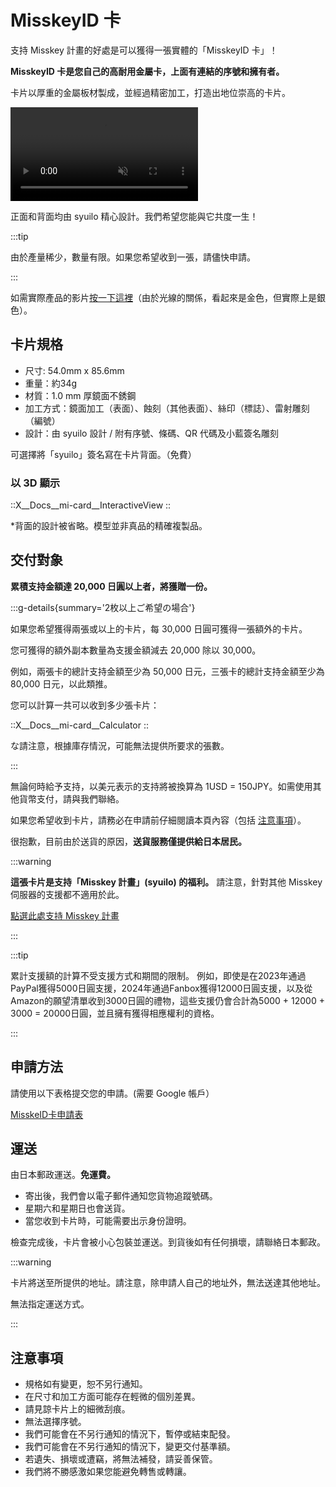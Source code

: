 # MisskeyID 卡

支持 Misskey 計畫的好處是可以獲得一張實體的「MisskeyID 卡」！

**MisskeyID 卡是您自己的高耐用金屬卡，上面有連結的序號和擁有者。**

卡片以厚重的金屬板材製成，並經過精密加工，打造出地位崇高的卡片。

<video src="/video/mi-id-card-teaser.mp4" muted autoplay loop></video>

正面和背面均由 syuilo 精心設計。我們希望您能與它共度一生！

:::tip

由於產量稀少，數量有限。如果您希望收到一張，請儘快申請。

:::

如需實際產品的影片[按一下這裡](https://www.youtube.com/shorts/AdzzwxEa-WE)（由於光線的關係，看起來是金色，但實際上是銀色）。

## 卡片規格

- 尺寸: 54.0mm x 85.6mm
- 重量：約34g
- 材質：1.0 mm 厚鏡面不銹鋼
- 加工方式：鏡面加工（表面）、蝕刻（其他表面）、絲印（標誌）、雷射雕刻（編號）
- 設計：由 syuilo  設計 / 附有序號、條碼、QR 代碼及小藍簽名雕刻

可選擇將「syuilo」簽名寫在卡片背面。（免費）

### 以 3D 顯示

::X__Docs__mi-card__InteractiveView
::

\*背面的設計被省略。模型並非真品的精確複製品。

## 交付對象

**累積支持金額達 20,000 日圓以上者，將獲贈一份。**

:::g-details{summary='2枚以上ご希望の場合'}

如果您希望獲得兩張或以上的卡片，每 30,000 日圓可獲得一張額外的卡片。

您可獲得的額外副本數量為支援金額減去 20,000 除以 30,000。

例如，兩張卡的總計支持金額至少為 50,000 日元，三張卡的總計支持金額至少為 80,000 日元，以此類推。

您可以計算一共可以收到多少張卡片：

::X__Docs__mi-card__Calculator
::

な請注意，根據庫存情況，可能無法提供所要求的張數。

:::

無論何時給予支持，以美元表示的支持將被換算為 1USD = 150JPY。如需使用其他貨幣支付，請與我們聯絡。

如果您希望收到卡片，請務必在申請前仔細閱讀本頁內容（包括 [注意事項](#注意事項)）。

很抱歉，目前由於送貨的原因，**送貨服務僅提供給日本居民。**

:::warning

**這張卡片是支持「Misskey 計畫」(syuilo) 的福利。**
請注意，針對其他 Misskey 伺服器的支援都不適用於此。

[點選此處支持 Misskey 計畫](/docs/donate/)

:::

:::tip

累計支援額的計算不受支援方式和期間的限制。
例如，即使是在2023年通過PayPal獲得5000日圓支援，2024年通過Fanbox獲得12000日圓支援，以及從Amazon的願望清單收到3000日圓的禮物，這些支援仍會合計為5000 + 12000 + 3000 = 20000日圓，並且擁有獲得相應權利的資格。

:::

## 申請方法

請使用以下表格提交您的申請。(需要 Google 帳戶）

[MisskeID卡申請表](https://forms.gle/3EcRw21nUcGqGVk68)

## 運送

由日本郵政運送。**免運費。**

- 寄出後，我們會以電子郵件通知您貨物追蹤號碼。
- 星期六和星期日也會送貨。
- 當您收到卡片時，可能需要出示身份證明。

檢查完成後，卡片會被小心包裝並運送。到貨後如有任何損壞，請聯絡日本郵政。

:::warning

卡片將送至所提供的地址。請注意，除申請人自己的地址外，無法送達其他地址。

無法指定運送方式。

:::

## 注意事項

- 規格如有變更，恕不另行通知。
- 在尺寸和加工方面可能存在輕微的個別差異。
- 請見諒卡片上的細微刮痕。
- 無法選擇序號。
- 我們可能會在不另行通知的情況下，暫停或結束配發。
- 我們可能會在不另行通知的情況下，變更交付基準額。
- 若遺失、損壞或遭竊，將無法補發，請妥善保管。
- 我們將不勝感激如果您能避免轉售或轉讓。
